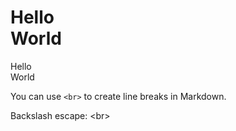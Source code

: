 # Hello<br>World

Hello<br>World

You can use `<br>` to create line breaks in Markdown.

Backslash escape: \<br\>

<!-- {"layout":"title-and-body"} -->

